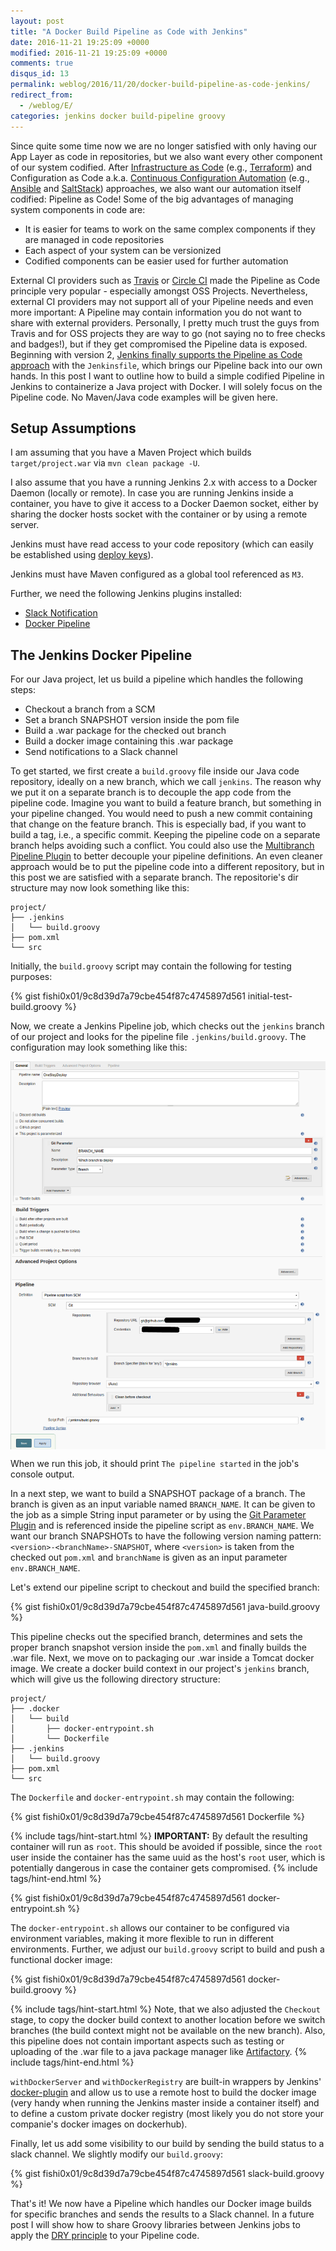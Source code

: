 ```yaml
---
layout: post
title: "A Docker Build Pipeline as Code with Jenkins"
date: 2016-11-21 19:25:09 +0000
modified: 2016-11-21 19:25:09 +0000 
comments: true
disqus_id: 13
permalink: weblog/2016/11/20/docker-build-pipeline-as-code-jenkins/
redirect_from:
  - /weblog/E/
categories: jenkins docker build-pipeline groovy
---
```



Since quite some time now we are no longer satisfied with only having our App Layer as code in repositories, but we also want every other component of our system codified. 
After [Infrastructure as Code](https://en.wikipedia.org/wiki/Infrastructure_as_Code) (e.g., [Terraform](https://www.terraform.io/)) and Configuration as Code a.k.a. [Continuous Configuration Automation](https://en.wikipedia.org/wiki/Continuous_configuration_automation) (e.g., [Ansible](https://www.ansible.com/) and [SaltStack](https://saltstack.com/)) approaches, we also 
want our automation itself codified: Pipeline as Code!<!--more-->
Some of the big advantages of managing system components in code are:

* It is easier for teams to work on the same complex components if they are managed in code repositories
* Each aspect of your system can be versionized
* Codified components can be easier used for further automation

External CI providers such as [Travis](https://travis-ci.org/) or [Circle CI](https://circleci.com/) made the Pipeline as Code principle very popular - especially amongst OSS Projects.
Nevertheless, external CI providers may not support all of your Pipeline needs and even more important: A Pipeline may contain information you do not want to share with external providers. 
Personally, I pretty much trust the guys from Travis and for OSS projects they are way to go (not saying no to free checks and badges!), but if they get compromised the Pipeline data is exposed. 
Beginning with version 2, [Jenkins finally supports the Pipeline as Code approach](https://jenkins.io/solutions/pipeline/) with the `Jenkinsfile`, which brings our Pipeline back into our own hands. 
In this post I want to outline how to build a simple codified Pipeline in Jenkins to containerize a Java project with Docker. 
I will solely focus on the Pipeline code. No Maven/Java code examples will be given here.
 

## Setup Assumptions ##

I am assuming that you have a Maven Project which builds `target/project.war` via `mvn clean package -U`. 

I also assume that you have a running Jenkins 2.x with access to a Docker Daemon (locally or remote). 
In case you are running Jenkins inside a container, you have to give it access to a Docker Daemon socket, either by sharing 
the docker hosts socket with the container or by using a remote server. 
<!-- TODO: post about this issue -->

Jenkins must have read access to your code repository (which can easily be established using [deploy keys](https://developer.github.com/guides/managing-deploy-keys/)). 

Jenkins must have Maven configured as a global tool referenced as `M3`.

Further, we need the following Jenkins plugins installed:

* [Slack Notification](https://wiki.jenkins-ci.org/display/JENKINS/Slack+Plugin)
* [Docker Pipeline](https://wiki.jenkins-ci.org/display/JENKINS/Docker+Pipeline+Plugin)

<!-- TODO: Post about how to bootstrap a Jenkins setup like that with Groovy scripts -->

## The Jenkins Docker Pipeline ##

For our Java project, let us build a pipeline which handles the following steps:

* Checkout a branch from a SCM
* Set a branch SNAPSHOT version inside the pom file
* Build a .war package for the checked out branch
* Build a docker image containing this .war package
* Send notifications to a Slack channel

To get started, we first create a `build.groovy` file inside our Java code repository, ideally on a new branch, which we call `jenkins`. 
The reason why we put it on a separate branch is to decouple the app code from the pipeline code. 
Imagine you want to build a feature branch, but something in your pipeline changed. 
You would need to push a new commit containing that change on the feature branch. 
This is especially bad, if you want to build a tag, i.e., a specific commit. 
Keeping the pipeline code on a separate branch helps avoiding such a conflict. 
You could also use the [Multibranch Pipeline Plugin](https://wiki.jenkins-ci.org/display/JENKINS/Pipeline+Multibranch+Plugin) to better decouple your pipeline definitions.
An even cleaner approach would be to put the pipeline code into a different repository, but in this post 
we are satisfied with a separate branch.
The repositorie's dir structure may now look something like this:

```
project/
├── .jenkins
│   └── build.groovy
├── pom.xml
└── src
```

Initially, the `build.groovy` script may contain the following for testing purposes:

{% gist fishi0x01/9c8d39d7a79cbe454f87c4745897d561 initial-test-build.groovy %}

Now, we create a Jenkins Pipeline job, which checks out the `jenkins` branch of our project and looks 
for the pipeline file `.jenkins/build.groovy`. The configuration may look something like this:

<img src="/content-images/jenkins-pipeline-job.png" alt="Jenkins Pipeline Job" style="display: block; margin-left: auto; margin-right: auto;">

When we run this job, it should print `The pipeline started` in the job's console output.

In a next step, we want to build a SNAPSHOT package of a branch. 
The branch is given as an input variable named `BRANCH_NAME`. 
It can be given to the job as a simple String input parameter or by using the [Git Parameter Plugin](https://wiki.jenkins-ci.org/display/JENKINS/Git+Parameter+Plugin) and 
is referenced inside the pipeline script as `env.BRANCH_NAME`. 
We want our branch SNAPSHOTs to have the following version naming pattern: `<version>-<branchName>-SNAPSHOT`, where `<version>` is taken from the checked out `pom.xml` 
and `branchName` is given as an input parameter `env.BRANCH_NAME`. 

Let's extend our pipeline script to checkout and build the specified branch:

{% gist fishi0x01/9c8d39d7a79cbe454f87c4745897d561 java-build.groovy %}

This pipeline checks out the specified branch, determines and sets the proper branch snapshot version inside the `pom.xml` 
and finally builds the .war file. 
Next, we move on to packaging our .war inside a Tomcat docker image. 
We create a docker build context in our project's `jenkins` branch, which will give us the following directory structure:

```
project/
├── .docker
│   └── build
│       ├── docker-entrypoint.sh
│       └── Dockerfile
├── .jenkins
│   └── build.groovy
├── pom.xml
└── src
```

The `Dockerfile` and `docker-entrypoint.sh` may contain the following:

{% gist fishi0x01/9c8d39d7a79cbe454f87c4745897d561 Dockerfile %}

{% include tags/hint-start.html %}
**IMPORTANT:** By default the resulting container will run as `root`. This should be avoided if possible, since the `root` 
user inside the container has the same uuid as the host's `root` user, which is potentially dangerous in case the container gets compromised. 
{% include tags/hint-end.html %}

{% gist fishi0x01/9c8d39d7a79cbe454f87c4745897d561 docker-entrypoint.sh %}

The `docker-entrypoint.sh` allows our container to be configured via environment variables, making it more flexible to run in different environments. 
Further, we adjust our `build.groovy` script to build and push a functional docker image:

{% gist fishi0x01/9c8d39d7a79cbe454f87c4745897d561 docker-build.groovy %}

{% include tags/hint-start.html %}
Note, that we also adjusted the `Checkout` stage, to copy the docker build context to another location before we switch branches (the build context might not be available on the new branch).
Also, this pipeline does not contain important aspects such as testing or uploading of the .war file to a java package manager like [Artifactory](https://www.jfrog.com/open-source/).
{% include tags/hint-end.html %}

`withDockerServer` and `withDockerRegistry` are built-in wrappers by Jenkins' [docker-plugin](https://wiki.jenkins-ci.org/display/JENKINS/Docker+Plugin) 
and allow us to use a remote host to build the docker image (very handy when running the Jenkins master inside a container itself) and to 
define a custom private docker registry (most likely you do not store your companie's docker images on dockerhub).

Finally, let us add some visibility to our build by sending the build status to a slack channel. 
We slightly modify our `build.groovy`:

{% gist fishi0x01/9c8d39d7a79cbe454f87c4745897d561 slack-build.groovy %}

That's it! We now have a Pipeline which handles our Docker image builds for specific branches and sends the results to a Slack channel. 
In a future post I will show how to share Groovy libraries between Jenkins jobs to apply the [DRY principle](https://en.wikipedia.org/wiki/Don't_repeat_yourself) to your Pipeline code.



